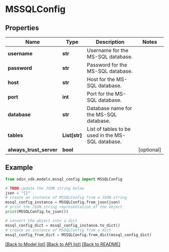 # MSSQLConfig


## Properties

Name | Type | Description | Notes
------------ | ------------- | ------------- | -------------
**username** | **str** | Username for the MS-SQL database. | 
**password** | **str** | Password for the MS-SQL database. | 
**host** | **str** | Host for the MS-SQL database. | 
**port** | **int** | Port for the MS-SQL database. | 
**database** | **str** | Database name for the MS-SQL database. | 
**tables** | **List[str]** | List of tables to be used in the MS-SQL database. | 
**always_trust_server** | **bool** |  | [optional] 

## Example

```python
from odin_sdk.models.mssql_config import MSSQLConfig

# TODO update the JSON string below
json = "{}"
# create an instance of MSSQLConfig from a JSON string
mssql_config_instance = MSSQLConfig.from_json(json)
# print the JSON string representation of the object
print(MSSQLConfig.to_json())

# convert the object into a dict
mssql_config_dict = mssql_config_instance.to_dict()
# create an instance of MSSQLConfig from a dict
mssql_config_from_dict = MSSQLConfig.from_dict(mssql_config_dict)
```
[[Back to Model list]](../README.md#documentation-for-models) [[Back to API list]](../README.md#documentation-for-api-endpoints) [[Back to README]](../README.md)


